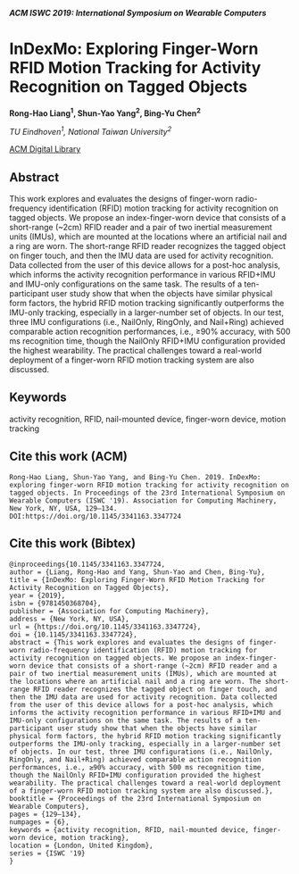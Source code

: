 
___ACM ISWC 2019: International Symposium on Wearable Computers___

# InDexMo: Exploring Finger-Worn RFID Motion Tracking for Activity Recognition on Tagged Objects
__Rong-Hao Liang<sup>1</sup>, Shun-Yao Yang<sup>2</sup>, Bing-Yu Chen<sup>2</sup>__

_TU Eindhoven<sup>1</sup>, National Taiwan University<sup>2</sup>_

[ACM Digital Library](https://dl.acm.org/doi/10.1145/3341163.3347724)

## Abstract
This work explores and evaluates the designs of finger-worn radio-frequency identification (RFID) motion tracking for activity recognition on tagged objects. We propose an index-finger-worn device that consists of a short-range (~2cm) RFID reader and a pair of two inertial measurement units (IMUs), which are mounted at the locations where an artificial nail and a ring are worn. The short-range RFID reader recognizes the tagged object on finger touch, and then the IMU data are used for activity recognition. Data collected from the user of this device allows for a post-hoc analysis, which informs the activity recognition performance in various RFID+IMU and IMU-only configurations on the same task. The results of a ten-participant user study show that when the objects have similar physical form factors, the hybrid RFID motion tracking significantly outperforms the IMU-only tracking, especially in a larger-number set of objects. In our test, three IMU configurations (i.e., NailOnly, RingOnly, and Nail+Ring) achieved comparable action recognition performances, i.e., ≥90% accuracy, with 500 ms recognition time, though the NailOnly RFID+IMU configuration provided the highest wearability. The practical challenges toward a real-world deployment of a finger-worn RFID motion tracking system are also discussed.

## Keywords
activity recognition, RFID, nail-mounted device, finger-worn device, motion tracking

## Cite this work (ACM)
```
Rong-Hao Liang, Shun-Yao Yang, and Bing-Yu Chen. 2019. InDexMo: exploring finger-worn RFID motion tracking for activity recognition on tagged objects. In Proceedings of the 23rd International Symposium on Wearable Computers (ISWC '19). Association for Computing Machinery, New York, NY, USA, 129–134. DOI:https://doi.org/10.1145/3341163.3347724
```

## Cite this work (Bibtex)
```
@inproceedings{10.1145/3341163.3347724,
author = {Liang, Rong-Hao and Yang, Shun-Yao and Chen, Bing-Yu},
title = {InDexMo: Exploring Finger-Worn RFID Motion Tracking for Activity Recognition on Tagged Objects},
year = {2019},
isbn = {9781450368704},
publisher = {Association for Computing Machinery},
address = {New York, NY, USA},
url = {https://doi.org/10.1145/3341163.3347724},
doi = {10.1145/3341163.3347724},
abstract = {This work explores and evaluates the designs of finger-worn radio-frequency identification (RFID) motion tracking for activity recognition on tagged objects. We propose an index-finger-worn device that consists of a short-range (~2cm) RFID reader and a pair of two inertial measurement units (IMUs), which are mounted at the locations where an artificial nail and a ring are worn. The short-range RFID reader recognizes the tagged object on finger touch, and then the IMU data are used for activity recognition. Data collected from the user of this device allows for a post-hoc analysis, which informs the activity recognition performance in various RFID+IMU and IMU-only configurations on the same task. The results of a ten-participant user study show that when the objects have similar physical form factors, the hybrid RFID motion tracking significantly outperforms the IMU-only tracking, especially in a larger-number set of objects. In our test, three IMU configurations (i.e., NailOnly, RingOnly, and Nail+Ring) achieved comparable action recognition performances, i.e., ≥90% accuracy, with 500 ms recognition time, though the NailOnly RFID+IMU configuration provided the highest wearability. The practical challenges toward a real-world deployment of a finger-worn RFID motion tracking system are also discussed.},
booktitle = {Proceedings of the 23rd International Symposium on Wearable Computers},
pages = {129–134},
numpages = {6},
keywords = {activity recognition, RFID, nail-mounted device, finger-worn device, motion tracking},
location = {London, United Kingdom},
series = {ISWC '19}
}
```